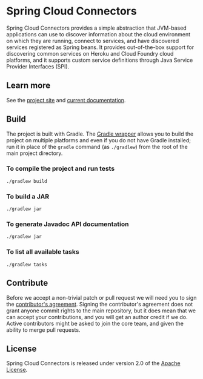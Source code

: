 # Spring Cloud Connectors

Spring Cloud Connectors provides a simple abstraction that JVM-based applications can use to discover information about the cloud environment on which they are running, connect to services, and have discovered services registered as Spring beans. It provides out-of-the-box support for discovering common services on Heroku and Cloud Foundry cloud platforms, and it supports custom service definitions through Java Service Provider Interfaces (SPI).

## Learn more

See the [project site](http://cloud.spring.io/spring-cloud-connectors/) and [current documentation](http://cloud.spring.io/spring-cloud-connectors/spring-cloud-connectors.html).

## Build

The project is built with Gradle. The [Gradle wrapper](https://docs.gradle.org/current/userguide/gradle_wrapper.html) allows you to build the project on multiple platforms and even if you do not have Gradle installed; run it in place of the `gradle` command (as `./gradlew`) from the root of the main project directory.

### To compile the project and run tests

    ./gradlew build

### To build a JAR

    ./gradlew jar

### To generate Javadoc API documentation

    ./gradlew jar

### To list all available tasks

    ./gradlew tasks

## Contribute

Before we accept a non-trivial patch or pull request we will need you to sign the [contributor's agreement](https://support.springsource.com/spring_committer_signup). Signing the contributor's agreement does not grant anyone commit rights to the main repository, but it does mean that we can accept your contributions, and you will get an author credit if we do.  Active contributors might be asked to join the core team, and given the ability to merge pull requests.

## License

Spring Cloud Connectors is released under version 2.0 of the [Apache License](http://www.apache.org/licenses/LICENSE-2.0).
